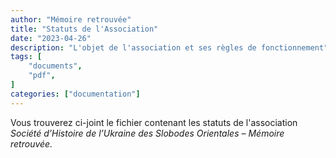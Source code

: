 ```yaml
---
author: "Mémoire retrouvée"
title: "Statuts de l'Association"
date: "2023-04-26"
description: "L'objet de l'association et ses règles de fonctionnement"
tags: [
    "documents",
    "pdf",
]
categories: ["documentation"]
---
```


Vous trouverez ci-joint le fichier contenant les statuts de l'association *Société d’Histoire de l’Ukraine des Slobodes Orientales – Mémoire retrouvée.*
